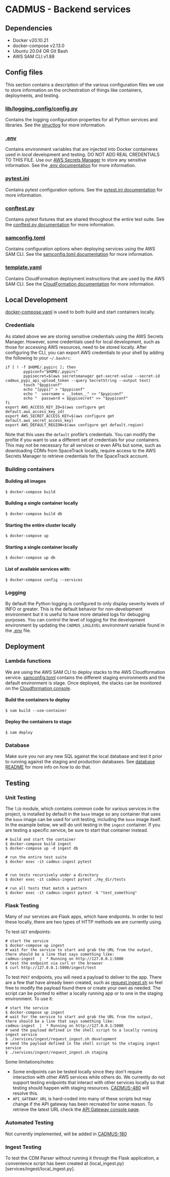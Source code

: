 # CADMUS - Backend services

## Dependencies
- Docker v20.10.21
- docker-compose v2.13.0
- Ubuntu 20.04 OR Git Bash
- AWS SAM CLI v1.88

## Config files
 This section contains a description of the various configuration files we use to store information on the orchestration of things like containers, deployments, and testing.

### [lib/logging_config/config.py](./lib/logging_config/config.py)
Contains the logging configuration properties for all Python services and libraries. See the [structlog](https://www.structlog.org/en/stable/index.html) for more information.

### [.env](./.env)
Contains environment variables that are injected into Docker containeres used in *local* development and testing. DO NOT ADD REAL CREDENTIALS TO THIS FILE. Use our [AWS Secrets Manager](https://us-gov-west-1.console.amazonaws-us-gov.com/secretsmanager/listsecrets?region=us-gov-west-1) to store any sensitive information. See the [.env documentation](https://docs.docker.com/compose/environment-variables/env-file/) for more information.

### [pytest.ini](./pytest.ini)
Contains pytest configuration options. See the [pytest.ini documentation](https://docs.pytest.org/en/stable/reference/customize.html#pytest-ini) for more information.

### [conftest.py](./conftest.py)
Contains pytest fixtures that are shared throughout the entire test suite. See the [conftest.py documentation](https://docs.pytest.org/en/6.2.x/fixture.html#conftest-py-sharing-fixtures-across-multiple-files) for more information.


### [samconfig.toml](./samconfig.toml)
Contains configuration options when deploying services using the AWS SAM CLI. See the [samconfig.toml documentation](https://docs.aws.amazon.com/serverless-application-model/latest/developerguide/serverless-sam-cli-config.html) for more information.

### [template.yaml](./template.yaml)
Contains CloudFormation deployment instructions that are used by the AWS SAM CLI. See the [CloudFormation documentation](https://docs.aws.amazon.com/AWSCloudFormation/latest/UserGuide/template-formats.html) for more information.

## Local Development
[docker-compose.yaml](./docker-compose.yaml) is used to both build and start containers locally. 

### Credentials
As stated above we are storing sensitive credentials using the AWS Secrets Manager. However, some credentials used for local development, such as those for accessing AWS resources, need to be stored locally. After configuring the CLI, you can export AWS credentials to your shell by adding the following to your `~/.bashrc`:
```shell
if [ ! -f $HOME/.pypirc ]; then
        pypiconf="$HOME/.pypirc"
        pypisecret=$(aws secretsmanager get-secret-value --secret-id cadmus_pypi_api_upload_token --query SecretString --output text)
        touch "$pypiconf"
        echo "[pypi]" > "$pypiconf"
        echo "  username = __token__" >> "$pypiconf"
        echo "  password = $pypisecret" >> "$pypiconf"
fi
export AWS_ACCESS_KEY_ID=$(aws configure get default.aws_access_key_id)
export AWS_SECRET_ACCESS_KEY=$(aws configure get default.aws_secret_access_key)
export AWS_DEFAULT_REGION=$(aws configure get default.region)
```
Note that this uses the `default` profile's credentials. You can modify the profile if you want to use a different set of credentials for your containers. This may not be necessary for all services or even APIs but some, such as downloading CDMs from SpaceTrack locally, require access to the AWS Secrets Manager to retrieve credentials for the SpaceTrack account.
### Building containers
#### Building all images
```shell
$ docker-compose build
```
#### Building a single container locally
```shell
$ docker-compose build db
```
#### Starting the entire cluster locally
```shell
$ docker-compose up
```
#### Starting a single container locally
```shell
$ docker-compose up db
```
#### List of available services with:
```shell
$ docker-compose config --services
```

### Logging
By default the Python logging is configured to only display severity levels of INFO or greater. This is the default behavior for non-development environment but it is useful to have more detailed logs for debugging purposes. You can control the level of logging for the development environment by updating the `CADMUS_LOGLEVEL` environment variable found in the [.env](./.env) file.


## Deployment
### Lambda functions
We are using the AWS SAM CLI to deploy stacks to the AWS Cloudformation service. [samconfig.toml](./samconfig.toml) contains the different staging environments and the default environment is stage. Once deployed, the stacks can be monitored on the [Cloudformation console](https://console.amazonaws-us-gov.com/cloudformation/home?region=us-gov-west-1#/stacks?filteringText=&filteringStatus=active&viewNested=true).
#### Build the containers to deploy
```shell
$ sam build --use-container
```
#### Deploy the containers to stage
```shell
$ sam deploy
```
### Database
Make sure you run any new SQL against the local database and test it prior to running against the staging and production databases. See [database README](lib/db/db_management/README.md) for more info on how to do that. 

## Testing
### Unit Testing
The `lib` module, which contains common code for various services in the project, is installed by default in the `base` image so any container that uses the `base` image can be used for unit testing, including the `base` image itself. In the example below, we will do unit testing in the `ingest` container. If you are testing a specific service, be sure to start that container instead.
```shell
# build and start the container
$ docker-compose build ingest
$ docker-compose up -d ingest db

# run the entire test suite
$ docker exec -it cadmus-ingest pytest


# run tests recursively under a directory
$ docker exec -it cadmus-ingest pytest ./my_dir/tests

# run all tests that match a pattern
$ docker exec -it cadmus-ingest pytest -k "test_something"
```

### Flask Testing
Many of our services are Flask apps, which have endpoints. In order to test these locally, there are two types of HTTP methods we are currently using. 

To test `GET` endpoints:
```shell
# start the service
$ docker-compose up ingest
# wait for the service to start and grab the URL from the output, there should be a line that says something like:
cadmus-ingest  |  * Running on http://127.0.0.1:5000
# test the endpoint via curl or the browser
$ curl http://127.0.0.1:5000/ingest/test
```

To test `POST` endpoints, you will need a payload to deliver to the app. There are a few that have already been created, such as [request.ingest.sh](./services/ingest/request_ingest.sh) so feel free to modify the payload found there or create your own as needed. The script can be pointed to either a locally running app or to one in the staging environment. To use it:
```shell
# start the service
$ docker-compose up ingest
# wait for the service to start and grab the URL from the output, there should be a line that says something like:
cadmus-ingest  |  * Running on http://127.0.0.1:5000
# send the payload defined in the shell script to a locally running ingest service
$ ./services/ingest/request_ingest.sh development
# send the payload defined in the shell script to the staging ingest service
$ ./services/ingest/request_ingest.sh staging
```
Some limitations/notes:
- Some endpoints can be tested locally since they don't require interaction with other AWS services while others do. We currently do not support testing endpoints that interact with other services locally so that testing should happen with staging resources. [CADMUS-480](https://omega1.omitron.com/browse/CADMUS-480) will resolve this.
- `API_GATEWAY_URL` is hard-coded into many of these scripts but may change if the API gateway has been recreated for some reason. To retrieve the latest URL check the [API Gateway console page](https://us-gov-west-1.console.amazonaws-us-gov.com/apigateway/main/apis?region=us-gov-west-1).

### Automated Testing
Not currently implemented, will be added in [CADMUS-180](https://omega1.omitron.com/browse/CADMUS-180)

### Ingest Testing
To test the CDM Parser without running it through the Flask application, a convenience script has been created at (local_ingest.py)[services/ingest/local_ingest.py].